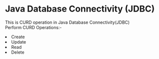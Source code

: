 # Java Database Connectivity (JDBC)
This is CURD operation in Java Database Connectivity(JDBC)
<br>
Perform CURD Operations:-
<li>Create</li>
<li>Update</li>
<li>Read</li>
<li>Delete</li>
